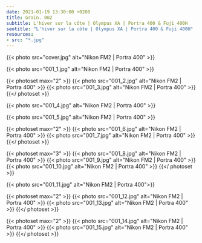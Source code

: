 ```yaml
---
date: 2021-01-19 13:30:00 +0200
title: Grain. 002
subtitle: L'hiver sur la côte | Olympus XA | Portra 400 & Fuji 400H
seotitle: "L'hiver sur la côte | Olympus XA | Portra 400 & Fuji 400H"
resources:
- src: "*.jpg"
---
```


{{< photo src="cover.jpg" alt="Nikon FM2 | Portra 400" >}}

{{< photo src="001_1.jpg" alt="Nikon FM2 | Portra 400" >}}

{{< photoset max="2" >}}
  {{< photo src="001_2.jpg" alt="Nikon FM2 | Portra 400" >}}
  {{< photo src="001_3.jpg" alt="Nikon FM2 | Portra 400" >}}
{{</ photoset >}}

{{< photo src="001_4.jpg" alt="Nikon FM2 | Portra 400" >}}

{{< photo src="001_5.jpg" alt="Nikon FM2 | Portra 400" >}}

{{< photoset max="2" >}}
  {{< photo src="001_6.jpg" alt="Nikon FM2 | Portra 400" >}}
  {{< photo src="001_7.jpg" alt="Nikon FM2 | Portra 400" >}}
{{</ photoset >}}

{{< photoset max="3" >}}
  {{< photo src="001_8.jpg" alt="Nikon FM2 | Portra 400" >}}
  {{< photo src="001_9.jpg" alt="Nikon FM2 | Portra 400" >}}
  {{< photo src="001_10.jpg" alt="Nikon FM2 | Portra 400" >}}
{{</ photoset >}}

{{< photo src="001_11.jpg" alt="Nikon FM2 | Portra 400">}}

{{< photoset max="2" >}}
  {{< photo src="001_12.jpg" alt="Nikon FM2 | Portra 400" >}}
  {{< photo src="001_13.jpg" alt="Nikon FM2 | Portra 400" >}}
{{</ photoset >}}

{{< photoset max="2" >}}
  {{< photo src="001_14.jpg" alt="Nikon FM2 | Portra 400" >}}
  {{< photo src="001_15.jpg" alt="Nikon FM2 | Portra 400" >}}
{{</ photoset >}}